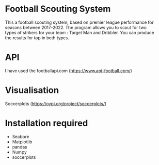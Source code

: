 # Football Scouting System

This a football scouting system, based on premier league performance for seasons between 2017-2022. 
The program allows you to scout for two types of strikers for your team : Target Man and Dribbler.
You can produce the results for top in both types. 

# API
I have used the footballapi.com (https://www.api-football.com/)

# Visualisation
Soccerplots (https://pypi.org/project/soccerplots/)

# Installation required
- Seaborn
- Matplotlib
- pandas
- Numpy
- soccerplots

